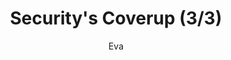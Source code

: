 ---
media: "images/rounds/round_2/security_coverup_3.png"
media_type: image
title: Security's Coverup (3/3)
author: Eva
desc: Officer Jimmy Novach discovers a body and instructs Fiore Silvestri not to breathe a word of it.
---